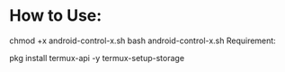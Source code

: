 # How to Use:

chmod +x android-control-x.sh
bash android-control-x.sh
Requirement:


pkg install termux-api -y
termux-setup-storage
